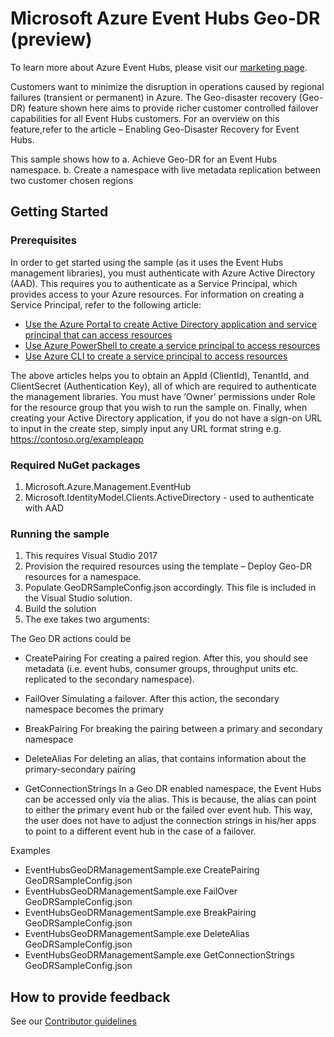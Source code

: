 ﻿# Microsoft Azure Event Hubs Geo-DR (preview)

To learn more about Azure Event Hubs, please visit our [marketing page](https://azure.microsoft.com/services/event-hubs/).

Customers want to minimize the disruption in operations caused by regional failures (transient or permanent) in Azure. The Geo-disaster recovery (Geo-DR) feature shown here aims to provide richer customer controlled failover capabilities for all Event Hubs customers. For an overview on this feature,refer to the article – Enabling Geo-Disaster Recovery for Event Hubs.

This sample shows how to 
a.	Achieve Geo-DR for an Event Hubs namespace. 
b.	Create a namespace with live metadata replication between two customer chosen regions

## Getting Started
### Prerequisites

In order to get started using the sample (as it uses the Event Hubs management libraries), you must authenticate with Azure Active Directory (AAD). This requires you to authenticate as a Service Principal, which provides access to your Azure resources. For information on creating a Service Principal, refer to the following article:

*	[Use the Azure Portal to create Active Directory application and service principal that can access resources](https://docs.microsoft.com/azure/azure-resource-manager/resource-group-create-service-principal-portal)
*	[Use Azure PowerShell to create a service principal to access resources](https://docs.microsoft.com/azure/azure-resource-manager/resource-group-authenticate-service-principal)
*	[Use Azure CLI to create a service principal to access resources](https://docs.microsoft.com/azure/azure-resource-manager/resource-group-authenticate-service-principal-cli)

The above articles helps you to obtain an AppId (ClientId), TenantId, and ClientSecret (Authentication Key), all of which are required to authenticate the management libraries. You must have ‘Owner’ permissions under Role for the resource group that you wish to run the sample on. Finally, when creating your Active Directory application, if you do not have a sign-on URL to input in the create step, simply input any URL format string e.g. https://contoso.org/exampleapp

### Required NuGet packages

1.	Microsoft.Azure.Management.EventHub
2.	Microsoft.IdentityModel.Clients.ActiveDirectory - used to authenticate with AAD

### Running the sample

1.	This requires Visual Studio 2017
2.	Provision the required resources using the template – Deploy Geo-DR resources for a namespace.
3.	Populate GeoDRSampleConfig.json accordingly. This file is included in the Visual Studio solution.
4.	Build the solution
5.	The exe takes two arguments: <Geo DR action> <Config file with Azure resource details>

The Geo DR actions could be

*	CreatePairing
For creating a paired region. After this, you should see metadata (i.e. event hubs, consumer groups, throughput units etc. replicated to the secondary namespace).

*	FailOver
Simulating a failover. After this action, the secondary namespace becomes the primary

*	BreakPairing
For breaking the pairing between a primary and secondary namespace

*	DeleteAlias
For deleting an alias, that contains information about the primary-secondary pairing

*	GetConnectionStrings
In a Geo DR enabled namespace, the Event Hubs can be accessed only via the alias. This is because, the alias can point to either the primary event hub or the failed over event hub. This way, the user does not have to adjust the connection strings in his/her apps to point to a different event hub in the case of a failover.

Examples
*	EventHubsGeoDRManagementSample.exe CreatePairing GeoDRSampleConfig.json
*	EventHubsGeoDRManagementSample.exe FailOver GeoDRSampleConfig.json
*	EventHubsGeoDRManagementSample.exe BreakPairing GeoDRSampleConfig.json
*	EventHubsGeoDRManagementSample.exe DeleteAlias GeoDRSampleConfig.json
*	EventHubsGeoDRManagementSample.exe GetConnectionStrings GeoDRSampleConfig.json

## How to provide feedback
See our [Contributor guidelines](https://github.com/Azure/azure-event-hubs/blob/master/.github/CONTRIBUTING.md)

